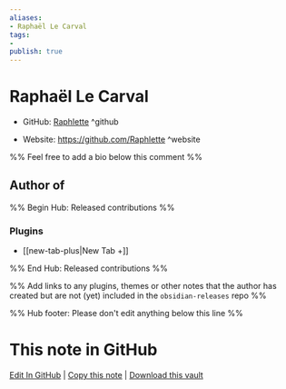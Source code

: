 ```yaml
---
aliases:
- Raphaël Le Carval
tags:
- 
publish: true
---
```


# Raphaël Le Carval

- GitHub: [Raphlette](https://github.com/Raphlette/) ^github
<!-- - Discord: `@` ^discord-->
- Website: <https://github.com/Raphlette> ^website
<!-- - [[Publish sites|Publish site]]: <https://> ^publish-->

%% Feel free to add a bio below this comment %%


## Author of

%% Begin Hub: Released contributions %%
### Plugins
- [[new-tab-plus|New Tab +]]

%% End Hub: Released contributions %%

%% Add links to any plugins, themes or other notes that the author has created but are not (yet) included in the `obsidian-releases` repo %%

<!--
### Unlisted plugins
-->

<!--
### Others
-->

<!--
## Sponsor this author
-->

<!-- - [[GitHub sponsors]]: [Sponsor @Raphlette on GitHub Sponsors](https://github.com/sponsors/Raphlette) ^github-sponsor-->
<!-- - [[Buy me a coffee]]: <https://> ^buy-me-a-coffee-->
<!-- - [[PayPal]]: <https://> ^paypal-->
<!-- - [[Patreon]]: <https://> ^patreon-->

<!--
## Follow this author
-->

<!-- - [[YouTube Channels|On YouTube]]: <https://> ^youtube-->
<!-- - Twitter: <https://> ^twitter-->
<!-- - ... -->

%% Hub footer: Please don't edit anything below this line %%

# This note in GitHub

<span class="git-footer">[Edit In GitHub](https://github.dev/obsidian-community/obsidian-hub/blob/main/01%20-%20Community/People/Raphlette.md "git-hub-edit-note") | [Copy this note](https://raw.githubusercontent.com/obsidian-community/obsidian-hub/main/01%20-%20Community/People/Raphlette.md "git-hub-copy-note") | [Download this vault](https://github.com/obsidian-community/obsidian-hub/archive/refs/heads/main.zip "git-hub-download-vault") </span>
